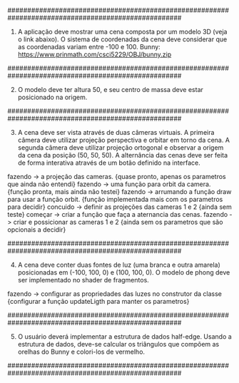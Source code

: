 ####################################################################################################

1) A aplicação deve mostrar uma cena composta por um modelo 3D (veja o link abaixo). O sistema
de coordenadas da cena deve considerar que as coordenadas variam entre -100 e 100.
Bunny: https://www.prinmath.com/csci5229/OBJ/bunny.zip

####################################################################################################

2) O modelo deve ter altura 50, e seu centro de massa deve estar posicionado na origem.

####################################################################################################

3) A cena deve ser vista através de duas câmeras virtuais. A primeira câmera deve utilizar projeção
perspectiva e orbitar em torno da cena. A segunda câmera deve utilizar projeção ortogonal e
observar a origem da cena da posição (50, 50, 50). A alternância das cenas deve ser feita de forma
interativa através de um botão definido na interface.

fazendo -> a projeção das cameras. {quase pronto, apenas os parametros que ainda não entendi}
fazendo -> uma função para orbit da camera. {função pronta, mais ainda não testei}
fazendo -> arrumando a função draw para usar a função orbit. {função implementada mais com os parametros para decidir}
concuido -> definir as projeções das cameras 1 e 2 {ainda sem teste}
começar -> criar a função que faça a aternancia das cenas.
fazendo -> criar e possicionar as cameras 1 e 2 {ainda sem os parametros que são opcionais a decidir}

####################################################################################################

4) A cena deve conter duas fontes de luz (uma branca e outra amarela) posicionadas em (-100, 100, 0) e (100, 100, 0). O modelo de phong deve ser implementado no shader de fragmentos.

fazendo -> configurar as propriedades das luzes no construtor da classe {configurar a função updateLigth para manter os parametros}

####################################################################################################

5) O usuário deverá implementar a estrutura de dados half-edge. Usando a estrutura de dados,
deve-se calcular os triângulos que compõem as orelhas do Bunny e colori-los de vermelho. 

####################################################################################################
